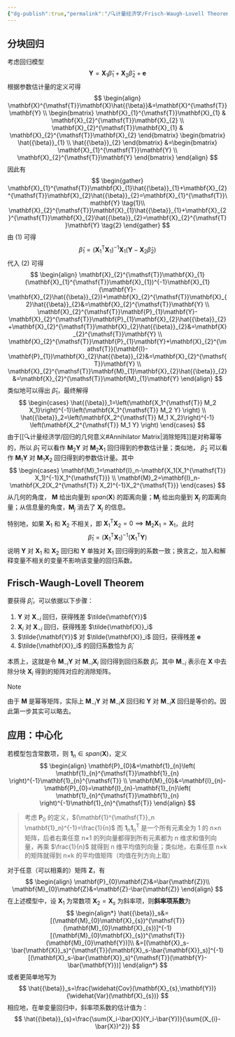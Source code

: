 ```yaml
---
{"dg-publish":true,"permalink":"/🔍计量经济学/Frisch-Waugh-Lovell Theorem/","created":"2025-01-08T17:29:14.000+08:00","updated":"2025-01-08T17:29:14.000+08:00"}
---
```


## 分块回归
考虑回归模型
$$
\mathbf{Y}=\mathbf{X}_1\hat{{\beta}}_1+\mathbf{X}_2\hat{{\beta}}_2+\mathbf{e}
$$
根据参数估计量的定义可得
$$
\begin{align}
\mathbf{X}^{\mathsf{T}}\mathbf{X}\hat{{\beta}}&=\mathbf{X}^{\mathsf{T}}\mathbf{Y} \\
\begin{bmatrix}
\mathbf{X}_{1}^{\mathsf{T}}\mathbf{X}_{1} & \mathbf{X}_{2}^{\mathsf{T}}\mathbf{X}_{2} \\
\mathbf{X}_{2}^{\mathsf{T}}\mathbf{X}_{1} & \mathbf{X}_{2}^{\mathsf{T}}\mathbf{X}_{2}
\end{bmatrix}
\begin{bmatrix}
\hat{{\beta}}_{1} \\
\hat{{\beta}}_{2}
\end{bmatrix}
&=\begin{bmatrix}
\mathbf{X}_{1}^{\mathsf{T}}\mathbf{Y} \\
\mathbf{X}_{2}^{\mathsf{T}}\mathbf{Y}
\end{bmatrix}
\end{align}
$$
因此有
$$
\begin{gather}
\mathbf{X}_{1}^{\mathsf{T}}\mathbf{X}_{1}\hat{{\beta}}_{1}+\mathbf{X}_{2}^{\mathsf{T}}\mathbf{X}_{2}\hat{{\beta}}_{2}=\mathbf{X}_{1}^{\mathsf{T}}\mathbf{Y} \tag{1}\\
\mathbf{X}_{2}^{\mathsf{T}}\mathbf{X}_{1}\hat{{\beta}}_{1}+\mathbf{X}_{2}^{\mathsf{T}}\mathbf{X}_{2}\hat{{\beta}}_{2}=\mathbf{X}_{2}^{\mathsf{T}}\mathbf{Y} \tag{2}
\end{gather}
$$
由 $(1)$ 可得
$$
\hat{{\beta}}_{1}=(\mathbf{X}_{1}^{\mathsf{T}}\mathbf{X}_{1})^{-1}\mathbf{X}_{1}(\mathbf{Y}-\mathbf{X}_{2}\hat{{\beta}}_{2})
$$
代入 $(2)$ 可得
$$
\begin{align}
\mathbf{X}_{2}^{\mathsf{T}}\mathbf{X}_{1}(\mathbf{X}_{1}^{\mathsf{T}}\mathbf{X}_{1})^{-1}\mathbf{X}_{1}(\mathbf{Y}-\mathbf{X}_{2}\hat{{\beta}}_{2})+\mathbf{X}_{2}^{\mathsf{T}}\mathbf{X}_{2}\hat{{\beta}}_{2}&=\mathbf{X}_{2}^{\mathsf{T}}\mathbf{Y} \\
\mathbf{X}_{2}^{\mathsf{T}}\mathbf{P}_{1}\mathbf{Y}-\mathbf{X}_{2}^{\mathsf{T}}\mathbf{P}_{1}\mathbf{X}_{2}\hat{{\beta}}_{2}+\mathbf{X}_{2}^{\mathsf{T}}\mathbf{X}_{2}\hat{{\beta}}_{2}&=\mathbf{X}_{2}^{\mathsf{T}}\mathbf{Y} \\
\mathbf{X}_{2}^{\mathsf{T}}\mathbf{P}_{1}\mathbf{Y}+\mathbf{X}_{2}^{\mathsf{T}}(\mathbf{I}-\mathbf{P}_{1})\mathbf{X}_{2}\hat{{\beta}}_{2}&=\mathbf{X}_{2}^{\mathsf{T}}\mathbf{Y} \\
\mathbf{X}_{2}^{\mathsf{T}}\mathbf{M}_{1}\mathbf{X}_{2}\hat{{\beta}}_{2}&=\mathbf{X}_{2}^{\mathsf{T}}\mathbf{M}_{1}\mathbf{Y}
\end{align}
$$
类似地可以得出 $\hat{{\beta}}_{1}$，最终解得
$$
\begin{cases}
\hat{{\beta}}_1=\left(\mathbf{X_1^{\mathsf{T}} M_2 X_1}\right)^{-1}\left(\mathbf{X_1^{\mathsf{T}} M_2 Y} \right) \\
\hat{{\beta}}_2=\left(\mathbf{X_2^{\mathsf{T}} M_1 X_2}\right)^{-1} \left(\mathbf{X_2^{\mathsf{T}} M_1 Y} \right)
\end{cases}
$$
由于[[🔍计量经济学/回归的几何意义#Annihilator Matrix\|消除矩阵]]是对称幂等的，所以 $\hat{{\beta}}_1$ 可以看作 $\mathbf{M}_{2}\mathbf{Y}$ 对 $\mathbf{M}_{2}\mathbf{X}_{1}$ 回归得到的参数估计量；类似地， $\hat{{\beta}}_2$ 可以看作 $\mathbf{M}_{1}\mathbf{Y}$ 对 $\mathbf{M}_{1}\mathbf{X}_{2}$ 回归得到的参数估计量。其中
$$
\begin{cases}
\mathbf{M}_1=\mathbf{I}_n-\mathbf{X_1(X_1^{\mathsf{T}} X_1)^{-1}X_1^{\mathsf{T}}} \\
\mathbf{M}_2=\mathbf{I}_n-\mathbf{X_2(X_2^{\mathsf{T}} X_2)^{-1}X_2^{\mathsf{T}}}
\end{cases}
$$
从几何的角度， $\mathbf{M}$ 给出向量到 $span(\mathbf{X})$ 的距离向量；$\mathbf{M}_{j}$ 给出向量到 $\mathbf{X}_{j}$ 的距离向量；从信息量的角度，$\mathbf{M}_{j}$ 消去了 $\mathbf{X}_{j}$ 的信息。

特别地，如果 $\mathbf{X}_{1}$ 和 $\mathbf{X}_{2}$ 不相关，即 $\mathbf{X}_{1}^{\mathsf{T}}\mathbf{X}_{2}=0\implies \mathbf{M}_{2}\mathbf{X}_{1}=\mathbf{X}_{1}$，此时
$$
\hat{{\beta}}_{1}=\left(\mathbf{X}_{1}^{\mathsf{T}}\mathbf{X}_{1} \right)^{-1}\left(\mathbf{X}_{1}^{\mathsf{T}}\mathbf{Y} \right)
$$
说明 $\mathbf{Y}$ 对 $\mathbf{X}_{1}$ 和 $\mathbf{X}_{2}$ 回归和 $\mathbf{Y}$ 单独对 $\mathbf{X}_{1}$ 回归得到的系数一致；换言之，加入和解释变量不相关的变量不影响该变量的回归系数。

## Frisch-Waugh-Lovell Theorem

要获得 $\hat{{\beta}}_i$，可以依据以下步骤：
1. $\mathbf{Y}$ 对 $\mathbf{X}_{-i}$ 回归，获得残差 $\tilde{\mathbf{Y}}$
2. $\mathbf{X}_i$ 对 $\mathbf{X}_{-i}$ 回归，获得残差 $\tilde{\mathbf{X}}_i$
3. $\tilde{\mathbf{Y}}$ 对 $\tilde{\mathbf{X}}_i$ 回归，获得残差 $\mathbf{e}$
4. $\tilde{\mathbf{X}}_i$ 的回归系数恰为 $\hat{{\beta}}_i$ 

本质上，这就是令 $\mathbf{M}_{-i}\mathbf{Y}$ 对 $\mathbf{M}_{-i}\mathbf{X}_{i}$ 回归得到回归系数 $\hat{{\beta}}_{i}$，其中 $\mathbf{M}_{-i}$ 表示在 $\mathbf{X}$ 中去除分块 $\mathbf{X}_{i}$ 得到的矩阵对应的消除矩阵。

> [!NOTE]
> 由于 $\mathbf{M}$ 是幂等矩阵，实际上 $\mathbf{M}_{-i}\mathbf{Y}$ 对 $\mathbf{M}_{-i}\mathbf{X}$ 回归和 $\mathbf{Y}$ 对 $\mathbf{M}_{-i}\mathbf{X}$ 回归是等价的。因此第一步其实可以略去。

## 应用：中心化
若模型包含常数项，则 $\mathbf{1}_{n}\in span(\mathbf{X})$，定义
$$
\begin{align}
\mathbf{P}_{0}&=\mathbf{1}_{n}\left( \mathbf{1}_{n}^{\mathsf{T}}\mathbf{1}_{n} \right)^{-1}\mathbf{1}_{n}^{\mathsf{T}} \\
\mathbf{M}_{0}&=\mathbf{I}_{n}-\mathbf{P}_{0}=\mathbf{I}_{n}-\mathbf{1}_{n}\left( \mathbf{1}_{n}^{\mathsf{T}}\mathbf{1}_{n} \right)^{-1}\mathbf{1}_{n}^{\mathsf{T}}
\end{align}
$$
> 考虑 $\mathbf{P}_{0}$ 的定义，$(\mathbf{1}^{\mathsf{T}}_n \mathbf{1}_n)^{-1}=\frac{1}{n}$ 而 $\mathbf{1}_{n}\mathbf{1}_{n}^{\mathsf{T}}$ 是一个所有元素全为 1 的 n×n 矩阵，后者右乘任意 n×1 的列向量都得到所有元素都为 n 维求和值列向量，再乘 $\frac{1}{n}$ 就得到 n 维平均值列向量；类似地，右乘任意 n×k 的矩阵就得到 n×k 的平均值矩阵（均值在列方向上取）

对于任意（可以相乘的）矩阵 $\mathbf{Z}$，有
$$
\begin{align}
\mathbf{P}_{0}\mathbf{Z}&=\bar{\mathbf{Z}}\\
\mathbf{M}_{0}\mathbf{Z}&=\mathbf{Z}-\bar{\mathbf{Z}}
\end{align}
$$
在上述模型中，设 $\mathbf{X}_{1}$ 为常数项 $\mathbf{X}_{2}=\mathbf{X}_{s}$ 为斜率项，则**斜率项系数**为
$$
\begin{align*}
\hat{{\beta}}_s&=[(\mathbf{M}_{0}\mathbf{X}_{s})^{\mathsf{T}}(\mathbf{M}_{0}\mathbf{X}_{s})]^{-1}[(\mathbf{M}_{0}\mathbf{X}_{s})^{\mathsf{T}}(\mathbf{M}_{0}\mathbf{Y})]\\
&=[(\mathbf{X}_s-\bar{\mathbf{X}}_s)^{\mathsf{T}}(\mathbf{X}_s-\bar{\mathbf{X}}_s)]^{-1}[(\mathbf{X}_s-\bar{\mathbf{X}}_s)^{\mathsf{T}}(\mathbf{Y}-\bar{\mathbf{Y}})]
\end{align*}
$$
或者更简单地写为
$$
\hat{{\beta}}_s=\frac{\widehat{Cov}(\mathbf{X}_{s},\mathbf{Y})}{\widehat{Var}(\mathbf{X}_{s})}
$$
相应地，在单变量回归中，斜率项系数的估计值为：
$$
\hat{{\beta}}_{s}=\frac{\sum(X_i-\bar{X})(Y_i-\bar{Y})}{\sum{(X_{i}-\bar{X})^2}}
$$
